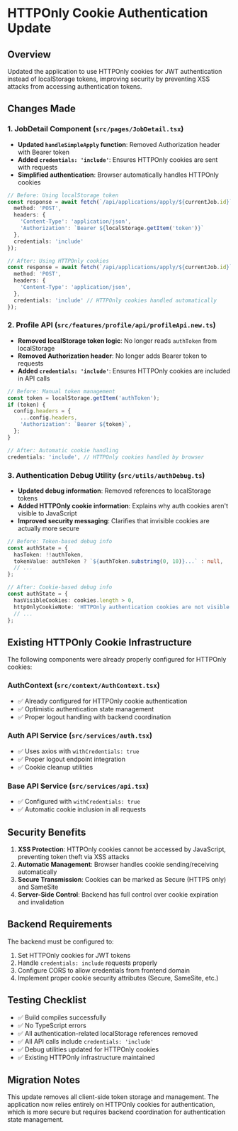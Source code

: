 # HTTPOnly Cookie Authentication Update

## Overview
Updated the application to use HTTPOnly cookies for JWT authentication instead of localStorage tokens, improving security by preventing XSS attacks from accessing authentication tokens.

## Changes Made

### 1. JobDetail Component (`src/pages/JobDetail.tsx`)
- **Updated `handleSimpleApply` function**: Removed Authorization header with Bearer token
- **Added `credentials: 'include'`**: Ensures HTTPOnly cookies are sent with requests
- **Simplified authentication**: Browser automatically handles HTTPOnly cookies

```typescript
// Before: Using localStorage token
const response = await fetch(`/api/applications/apply/${currentJob.id}`, {
  method: 'POST',
  headers: {
    'Content-Type': 'application/json',
    'Authorization': `Bearer ${localStorage.getItem('token')}`
  },
  credentials: 'include'
});

// After: Using HTTPOnly cookies
const response = await fetch(`/api/applications/apply/${currentJob.id}`, {
  method: 'POST',
  headers: {
    'Content-Type': 'application/json',
  },
  credentials: 'include' // HTTPOnly cookies handled automatically
});
```

### 2. Profile API (`src/features/profile/api/profileApi.new.ts`)
- **Removed localStorage token logic**: No longer reads `authToken` from localStorage
- **Removed Authorization header**: No longer adds Bearer token to requests
- **Added `credentials: 'include'`**: Ensures HTTPOnly cookies are included in API calls

```typescript
// Before: Manual token management
const token = localStorage.getItem('authToken');
if (token) {
  config.headers = {
    ...config.headers,
    'Authorization': `Bearer ${token}`,
  };
}

// After: Automatic cookie handling
credentials: 'include', // HTTPOnly cookies handled by browser
```

### 3. Authentication Debug Utility (`src/utils/authDebug.ts`)
- **Updated debug information**: Removed references to localStorage tokens
- **Added HTTPOnly cookie information**: Explains why auth cookies aren't visible to JavaScript
- **Improved security messaging**: Clarifies that invisible cookies are actually more secure

```typescript
// Before: Token-based debug info
const authState = {
  hasToken: !!authToken,
  tokenValue: authToken ? `${authToken.substring(0, 10)}...` : null,
  // ...
};

// After: Cookie-based debug info
const authState = {
  hasVisibleCookies: cookies.length > 0,
  httpOnlyCookieNote: 'HTTPOnly authentication cookies are not visible to JavaScript (this is secure)',
  // ...
};
```

## Existing HTTPOnly Cookie Infrastructure

The following components were already properly configured for HTTPOnly cookies:

### AuthContext (`src/context/AuthContext.tsx`)
- ✅ Already configured for HTTPOnly cookie authentication
- ✅ Optimistic authentication state management
- ✅ Proper logout handling with backend coordination

### Auth API Service (`src/services/auth.tsx`)
- ✅ Uses axios with `withCredentials: true`
- ✅ Proper logout endpoint integration
- ✅ Cookie cleanup utilities

### Base API Service (`src/services/api.tsx`)
- ✅ Configured with `withCredentials: true`
- ✅ Automatic cookie inclusion in all requests

## Security Benefits

1. **XSS Protection**: HTTPOnly cookies cannot be accessed by JavaScript, preventing token theft via XSS attacks
2. **Automatic Management**: Browser handles cookie sending/receiving automatically
3. **Secure Transmission**: Cookies can be marked as Secure (HTTPS only) and SameSite
4. **Server-Side Control**: Backend has full control over cookie expiration and invalidation

## Backend Requirements

The backend must be configured to:
1. Set HTTPOnly cookies for JWT tokens
2. Handle `credentials: include` requests properly
3. Configure CORS to allow credentials from frontend domain
4. Implement proper cookie security attributes (Secure, SameSite, etc.)

## Testing Checklist

- ✅ Build compiles successfully
- ✅ No TypeScript errors
- ✅ All authentication-related localStorage references removed
- ✅ All API calls include `credentials: 'include'`
- ✅ Debug utilities updated for HTTPOnly cookies
- ✅ Existing HTTPOnly infrastructure maintained

## Migration Notes

This update removes all client-side token storage and management. The application now relies entirely on HTTPOnly cookies for authentication, which is more secure but requires backend coordination for authentication state management.

